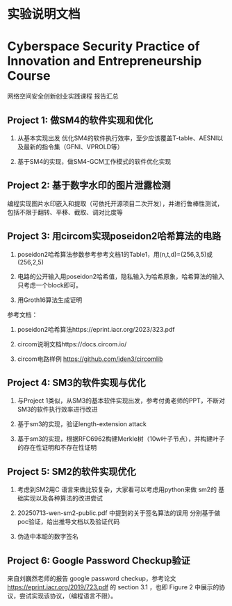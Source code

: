 # 实验说明文档

# Cyberspace Security Practice of Innovation and Entrepreneurship Course

网络空间安全创新创业实践课程   报告汇总



## Project 1: 做SM4的软件实现和优化 

1)  从基本实现出发 优化SM4的软件执行效率，至少应该覆盖T-table、AESNI以及最新的指令集（GFNI、VPROLD等）

2)  基于SM4的实现，做SM4-GCM工作模式的软件优化实现

## Project 2: 基于数字水印的图片泄露检测 

编程实现图片水印嵌入和提取（可依托开源项目二次开发），并进行鲁棒性测试，包括不限于翻转、平移、截取、调对比度等

## Project 3: 用circom实现poseidon2哈希算法的电路

1) poseidon2哈希算法参数参考参考文档1的Table1，用(n,t,d)=(256,3,5)或(256,2,5)

2) 电路的公开输入用poseidon2哈希值，隐私输入为哈希原象，哈希算法的输入只考虑一个block即可。

3) 用Groth16算法生成证明

参考文档：

1) poseidon2哈希算法https://eprint.iacr.org/2023/323.pdf

2) circom说明文档https://docs.circom.io/

3) circom电路样例 https://github.com/iden3/circomlib


## Project 4: SM3的软件实现与优化 

1) 与Project 1类似，从SM3的基本软件实现出发，参考付勇老师的PPT，不断对SM3的软件执行效率进行改进

2) 基于sm3的实现，验证length-extension attack

3) 基于sm3的实现，根据RFC6962构建Merkle树（10w叶子节点），并构建叶子的存在性证明和不存在性证明


## Project 5: SM2的软件实现优化 

1) 考虑到SM2用C 语言来做比较复杂，大家看可以考虑用python来做 sm2的 基础实现以及各种算法的改进尝试

2) 20250713-wen-sm2-public.pdf 中提到的关于签名算法的误用 分别基于做poc验证，给出推导文档以及验证代码

3) 伪造中本聪的数字签名


## Project 6:  Google Password Checkup验证

来自刘巍然老师的报告  google password checkup，参考论文 https://eprint.iacr.org/2019/723.pdf 的 section 3.1 ，也即 Figure 2 中展示的协议，尝试实现该协议，（编程语言不限）。